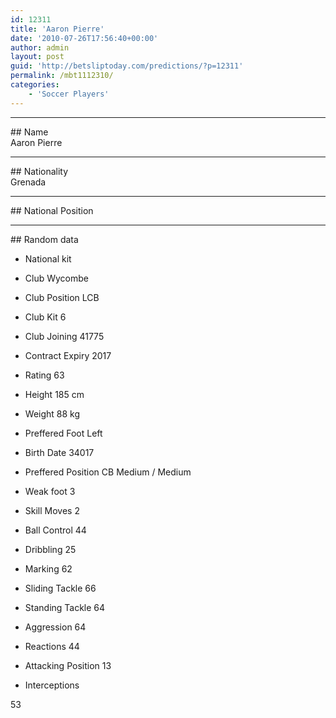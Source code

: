 ```yaml
---
id: 12311
title: 'Aaron Pierre'
date: '2010-07-26T17:56:40+00:00'
author: admin
layout: post
guid: 'http://betsliptoday.com/predictions/?p=12311'
permalink: /mbt1112310/
categories:
    - 'Soccer Players'
---
```


- - - - - -

\## Name  
 Aaron Pierre

- - - - - -

\## Nationality  
 Grenada

- - - - - -

\## National Position

- - - - - -

\## Random data

- National kit
- Club
 Wycombe

- Club Position
 LCB

- Club Kit
 6

- Club Joining
 41775

- Contract Expiry
 2017

- Rating
 63

- Height
 185 cm

- Weight
 88 kg

- Preffered Foot
 Left

- Birth Date
 34017

- Preffered Position
 CB Medium / Medium

- Weak foot
 3

- Skill Moves
 2

- Ball Control
 44

- Dribbling
 25

- Marking
 62

- Sliding Tackle
 66

- Standing Tackle
 64

- Aggression
 64

- Reactions
 44

- Attacking Position
 13

- Interceptions

 53